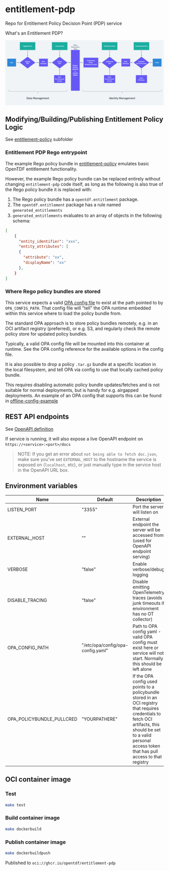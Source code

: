 # entitlement-pdp

Repo for Entitlement Policy Decision Point (PDP) service

What's an Entitlement PDP?

![ABAC System](./index.png)

## Modifying/Building/Publishing Entitlement Policy Logic

See [entitlement-policy](entitlement-policy/README.md) subfolder

### Entitlement PDP Rego entrypoint

The example Rego policy bundle in [entitlement-policy](entitlement-policy/README.md) emulates basic OpenTDF entitlement functionality.

However, the example Rego policy bundle can be replaced entirely without changing `entitlement-pdp` code itself,
as long as the following is also true of the Rego policy bundle it is replaced with:

1. The Rego policy bundle has a `opentdf.entitlement` package.
1. The `opentdf.entitlement` package has a rule named `generated_entitlements`
1. `generated_entitlements` evaluates to an array of objects in the following schema:

```json
[
    {
      "entity_identifier": "xxx",
      "entity_attributes": [
      {
        "attribute": "xx",
        "displayName": "xx"
      },
    }
]
```

### Where Rego policy bundles are stored

This service expects a valid [OPA config file](https://www.openpolicyagent.org/docs/latest/configuration/) to exist at the path pointed to by `OPA_CONFIG_PATH`. That config file will "tell" the OPA runtime embedded within this service where to load the policy bundle from.

The standard OPA approach is to store policy bundles remotely, e.g. in an OCI artifact registry (preferred), or e.g. S3, and regularly check the remote policy store for updated policy bundles.

Typically, a valid OPA config file will be mounted into this container at runtime. See the OPA config reference for the available options in the config file.

It is also possible to drop a policy `.tar.gz` bundle at a specific location in the local filesystem, and tell OPA via config
to use that locally cached policy bundle.

This requires disabling automatic policy bundle updates/fetches and is not suitable for normal deployments, but is handy for e.g. airgapped deployments. An example of an OPA config that supports this can be found in [offline-config-example](offline-config-example)

## REST API endpoints

See [OpenAPI definition](docs/swagger.json)

If service is running, it will also expose a live OpenAPI endpoint on `https://<service>:<port>/docs`

> NOTE: If you get an error about `not being able to fetch doc.json`, make sure you've set `EXTERNAL_HOST` to the hostname the service is exposed on (`localhost`, etc), or just manually type in the service host in the OpenAPI URL box.

## Environment variables

| Name                      | Default                           | Description                                                                                                                                                                                                           |
| ------------------------- | --------------------------------- | --------------------------------------------------------------------------------------------------------------------------------------------------------------------------------------------------------------------- |
| LISTEN_PORT               | "3355"                            | Port the server will listen on                                                                                                                                                                                        |
| EXTERNAL_HOST             | ""                                | External endpoint the server will be accessed from (used for OpenAPI endpoint serving)                                                                                                                                |
| VERBOSE                   | "false"                           | Enable verbose/debug logging                                                                                                                                                                                          |
| DISABLE_TRACING           | "false"                           | Disable emitting OpenTelemetry traces (avoids junk timeouts if environment has no OT collector)                                                                                                                       |
| OPA_CONFIG_PATH           | "/etc/opa/config/opa-config.yaml" | Path to OPA config yaml - valid OPA config must exist here or service will not start. Normally this should be left alone                                                                                              |
| OPA_POLICYBUNDLE_PULLCRED | "YOURPATHERE"                     | If the OPA config used points to a policybundle stored in an OCI registry that requires credentials to fetch OCI artifacts, this should be set to a valid personal access token that has pull access to that registry |

## OCI container image

### Test

```sh
make test
```

### Build container image

```sh
make dockerbuild
```

### Publish container image

```sh
make dockerbuildpush
```

Published to `oci://ghcr.io/opentdf/entitlement-pdp`

